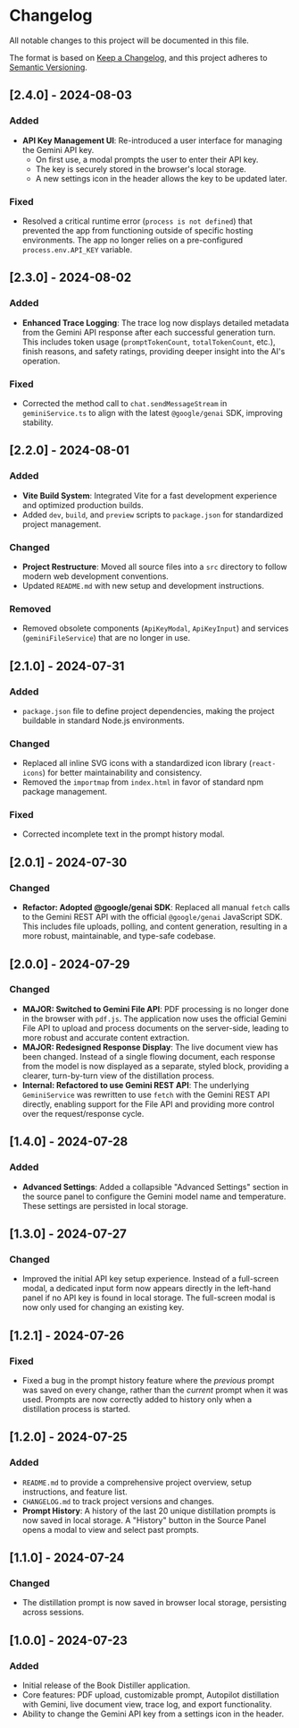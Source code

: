 # Changelog

All notable changes to this project will be documented in this file.

The format is based on [Keep a Changelog](https://keepachangelog.com/en/1.0.0/),
and this project adheres to [Semantic Versioning](https://semver.org/spec/v2.0.0.html).

## [2.4.0] - 2024-08-03

### Added
-   **API Key Management UI**: Re-introduced a user interface for managing the Gemini API key.
    -   On first use, a modal prompts the user to enter their API key.
    -   The key is securely stored in the browser's local storage.
    -   A new settings icon in the header allows the key to be updated later.

### Fixed
-   Resolved a critical runtime error (`process is not defined`) that prevented the app from functioning outside of specific hosting environments. The app no longer relies on a pre-configured `process.env.API_KEY` variable.

## [2.3.0] - 2024-08-02

### Added
-   **Enhanced Trace Logging**: The trace log now displays detailed metadata from the Gemini API response after each successful generation turn. This includes token usage (`promptTokenCount`, `totalTokenCount`, etc.), finish reasons, and safety ratings, providing deeper insight into the AI's operation.

### Fixed
-   Corrected the method call to `chat.sendMessageStream` in `geminiService.ts` to align with the latest `@google/genai` SDK, improving stability.

## [2.2.0] - 2024-08-01

### Added
-   **Vite Build System**: Integrated Vite for a fast development experience and optimized production builds.
-   Added `dev`, `build`, and `preview` scripts to `package.json` for standardized project management.

### Changed
-   **Project Restructure**: Moved all source files into a `src` directory to follow modern web development conventions.
-   Updated `README.md` with new setup and development instructions.

### Removed
-   Removed obsolete components (`ApiKeyModal`, `ApiKeyInput`) and services (`geminiFileService`) that are no longer in use.

## [2.1.0] - 2024-07-31

### Added
-   `package.json` file to define project dependencies, making the project buildable in standard Node.js environments.

### Changed
-   Replaced all inline SVG icons with a standardized icon library (`react-icons`) for better maintainability and consistency.
-   Removed the `importmap` from `index.html` in favor of standard npm package management.

### Fixed
-   Corrected incomplete text in the prompt history modal.

## [2.0.1] - 2024-07-30

### Changed

-   **Refactor: Adopted @google/genai SDK**: Replaced all manual `fetch` calls to the Gemini REST API with the official `@google/genai` JavaScript SDK. This includes file uploads, polling, and content generation, resulting in a more robust, maintainable, and type-safe codebase.

## [2.0.0] - 2024-07-29

### Changed

-   **MAJOR: Switched to Gemini File API**: PDF processing is no longer done in the browser with `pdf.js`. The application now uses the official Gemini File API to upload and process documents on the server-side, leading to more robust and accurate content extraction.
-   **MAJOR: Redesigned Response Display**: The live document view has been changed. Instead of a single flowing document, each response from the model is now displayed as a separate, styled block, providing a clearer, turn-by-turn view of the distillation process.
-   **Internal: Refactored to use Gemini REST API**: The underlying `GeminiService` was rewritten to use `fetch` with the Gemini REST API directly, enabling support for the File API and providing more control over the request/response cycle.

## [1.4.0] - 2024-07-28

### Added

-   **Advanced Settings**: Added a collapsible "Advanced Settings" section in the source panel to configure the Gemini model name and temperature. These settings are persisted in local storage.

## [1.3.0] - 2024-07-27

### Changed

-   Improved the initial API key setup experience. Instead of a full-screen modal, a dedicated input form now appears directly in the left-hand panel if no API key is found in local storage. The full-screen modal is now only used for changing an existing key.

## [1.2.1] - 2024-07-26

### Fixed

-   Fixed a bug in the prompt history feature where the *previous* prompt was saved on every change, rather than the *current* prompt when it was used. Prompts are now correctly added to history only when a distillation process is started.

## [1.2.0] - 2024-07-25

### Added

-   `README.md` to provide a comprehensive project overview, setup instructions, and feature list.
-   `CHANGELOG.md` to track project versions and changes.
-   **Prompt History**: A history of the last 20 unique distillation prompts is now saved in local storage. A "History" button in the Source Panel opens a modal to view and select past prompts.

## [1.1.0] - 2024-07-24

### Changed

-   The distillation prompt is now saved in browser local storage, persisting across sessions.

## [1.0.0] - 2024-07-23

### Added

-   Initial release of the Book Distiller application.
-   Core features: PDF upload, customizable prompt, Autopilot distillation with Gemini, live document view, trace log, and export functionality.
-   Ability to change the Gemini API key from a settings icon in the header.